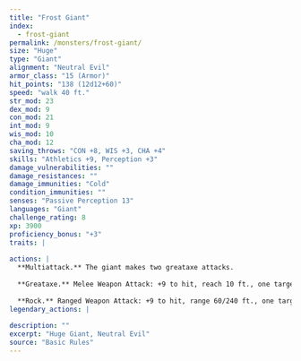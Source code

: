 ```yaml
---
title: "Frost Giant"
index:
  - frost-giant
permalink: /monsters/frost-giant/
size: "Huge"
type: "Giant"
alignment: "Neutral Evil"
armor_class: "15 (Armor)"
hit_points: "138 (12d12+60)"
speed: "walk 40 ft."
str_mod: 23
dex_mod: 9
con_mod: 21
int_mod: 9
wis_mod: 10
cha_mod: 12
saving_throws: "CON +8, WIS +3, CHA +4"
skills: "Athletics +9, Perception +3"
damage_vulnerabilities: ""
damage_resistances: ""
damage_immunities: "Cold"
condition_immunities: ""
senses: "Passive Perception 13"
languages: "Giant"
challenge_rating: 8
xp: 3900
proficiency_bonus: "+3"
traits: |
  
actions: |
  **Multiattack.** The giant makes two greataxe attacks.
  
  **Greataxe.** Melee Weapon Attack: +9 to hit, reach 10 ft., one target. Hit: 25 (3d12 + 6) slashing damage.
  
  **Rock.** Ranged Weapon Attack: +9 to hit, range 60/240 ft., one target. Hit: 28 (4d10 + 6) bludgeoning damage.  
legendary_actions: |
  
description: ""
excerpt: "Huge Giant, Neutral Evil"
source: "Basic Rules"
---
```

